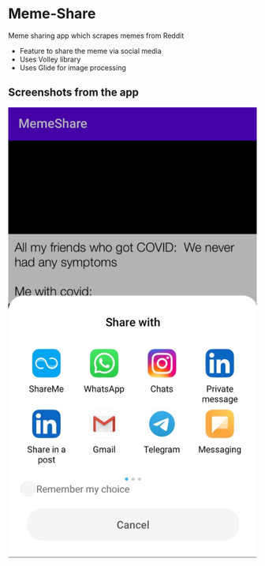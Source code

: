 # Meme-Share
Meme sharing app which scrapes memes from Reddit
* Feature to share the meme via social media
* Uses Volley library
* Uses Glide for image processing

## Screenshots from the app
![1](https://github.com/amishaagg/Meme-Share/blob/master/WhatsApp%20Image%202021-05-12%20at%2020.30.14%20(1).jpeg)
